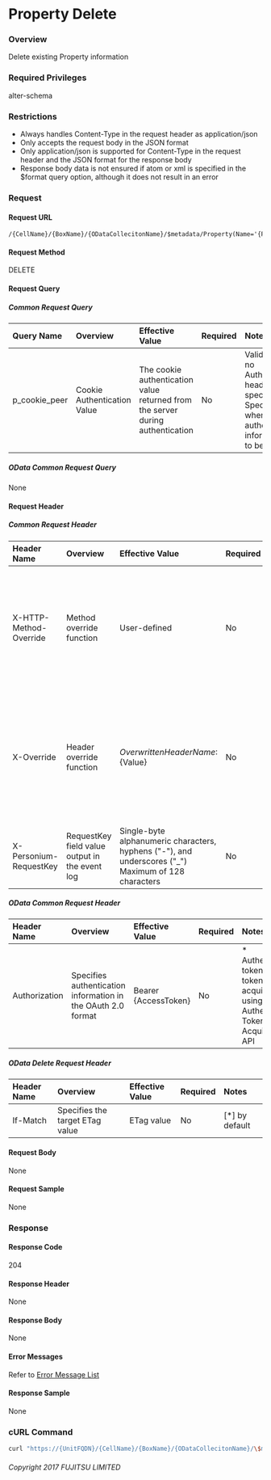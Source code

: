 # Property Delete

### Overview

Delete existing Property information

### Required Privileges

alter-schema

### Restrictions

* Always handles Content-Type in the request header as application/json
* Only accepts the request body in the JSON format
* Only application/json is supported for Content-Type in the request header and the JSON format for the response body
* Response body data is not ensured if atom or xml is specified in the $format query option, although it does not result in an error


### Request

#### Request URL

```
/{CellName}/{BoxName}/{ODataCollecitonName}/$metadata/Property(Name='{PropertyName}',_EntityType.Name='{EntityTypeNamee}')
```

#### Request Method

DELETE

#### Request Query

##### Common Request Query

|Query Name|Overview|Effective Value|Required|Notes|
|:--|:--|:--|:--|:--|
|p_cookie_peer|Cookie Authentication Value|The cookie authentication value returned from the server during authentication|No|Valid only if no Authorization header specified<br>Specify this when cookie authentication information is to be used|

##### OData Common Request Query

None

#### Request Header

##### Common Request Header

|Header Name|Overview|Effective Value|Required|Notes|
|:--|:--|:--|:--|:--|
|X-HTTP-Method-Override|Method override function|User-defined|No|Specifying this value in a request with the POST method indicates that the specified value is used as the method|
|X-Override|Header override function|${OverwrittenHeaderName}:${Value}|No|The normal HTTP header value is overwritten. Specify multiple X-Override headers for the overwriting of multiple headers|
|X-Personium-RequestKey|RequestKey field value output in the event log|Single-byte alphanumeric characters, hyphens ("-"), and underscores ("_")<br>Maximum of 128 characters|No||

##### OData Common Request Header

|Header Name|Overview|Effective Value|Required|Notes|
|:--|:--|:--|:--|:--|
|Authorization|Specifies authentication information in the OAuth 2.0 format|Bearer {AccessToken}|No|* Authentication tokens are the tokens acquired using the Authentication Token Acquisition API|

##### OData Delete Request Header

|Header Name|Overview|Effective Value|Required|Notes|
|:--|:--|:--|:--|:--|
|If-Match|Specifies the target ETag value|ETag value|No|[*] by default|

#### Request Body

None

#### Request Sample

None


### Response

#### Response Code

204

#### Response Header

None

#### Response Body

None

#### Error Messages

Refer to [Error Message List](004_Error_Messages.md)

#### Response Sample

None


### cURL Command

```sh
curl "https://{UnitFQDN}/{CellName}/{BoxName}/{ODataCollecitonName}/\$metadata/Property(Name='{PropertyName}',_EntityType.Name='{EntityTypeName}')" -X DELETE -i -H 'Authorization: Bearer {AccessToken}' -H 'Accept: application/json'
```


###### Copyright 2017 FUJITSU LIMITED